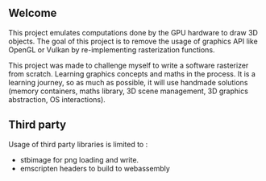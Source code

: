 ## Welcome
This project emulates computations done by the GPU hardware to draw 3D objects.
The goal of this project is to remove the usage of graphics API like OpenGL or Vulkan by re-implementing rasterization functions.

This project was made to challenge myself to write a software rasterizer from scratch. Learning graphics concepts and maths in the process.
It is a learning journey, so as much as possible, it will use handmade solutions (memory containers, maths library, 3D scene management, 3D graphics abstraction, OS interactions).

## Third party
Usage of third party libraries is limited to :

* stbimage for png loading and write.
* emscripten headers to build to webassembly
